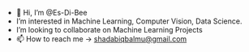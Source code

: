 - 👋 Hi, I’m @Es-Di-Bee 
- I’m interested in Machine Learning, Computer Vision, Data Science.
- I’m looking to collaborate on Machine Learning Projects
- 📫 How to reach me -> shadabiqbalmu@gmail.com

<!---
Es-Di-Bee/Es-Di-Bee is a ✨ special ✨ repository because its `README.md` (this file) appears on your GitHub profile.
You can click the Preview link to take a look at your changes.
--->
